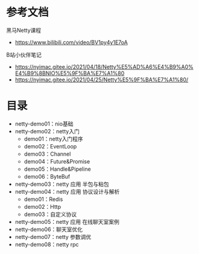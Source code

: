 # 参考文档
黑马Netty课程
- https://www.bilibili.com/video/BV1py4y1E7oA

B站小伙伴笔记
- https://nyimac.gitee.io/2021/04/18/Netty%E5%AD%A6%E4%B9%A0%E4%B9%8BNIO%E5%9F%BA%E7%A1%80
- https://nyimac.gitee.io/2021/04/25/Netty%E5%9F%BA%E7%A1%80/

# 目录
- netty-demo01：nio基础
- netty-demo02：netty入门
    - demo01：netty入门程序
    - demo02：EventLoop
    - demo03：Channel
    - demo04：Future&Promise
    - demo05：Handle&Pipeline
    - demo06：ByteBuf
- netty-demo03：netty 应用 半包与粘包
- netty-demo04：netty 应用 协议设计与解析
    - demo01：Redis
    - demo02：Http
    - demo03：自定义协议
- netty-demo05：netty 应用 在线聊天室案例
- netty-demo06：聊天室优化
- netty-demo07：netty 参数调优
- netty-demo08：netty rpc

